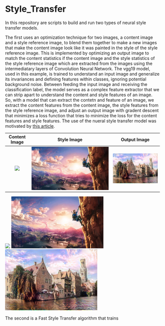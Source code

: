 # Style_Transfer


In this repository are scripts to build and run two types of neural style transfer models. 

The first uses an optimization technique for two images, a content image and a style reference image, to blend them together to make a new images that make the content image look like it was painted in the style of the style reference image. This is implemented by optimizing an output image to match the content statistics if the content image and the style statistics of the style reference image which are extracted from the images using the intermediatary layers of Convolution Neural Network. The vgg19 model, used in this example, is trained to understand an input image and generalize its invariances and defining features within classes, ignoring potential background noise. Between feeding the input image and receiving the classification label, the model serves as a complex feature extractor that we can strip apart to understand the content and style features of an image. So, with a model that can extract the contetn and feature of an image, we extract the content features from the content image, the style features from the style reference image, and adjust an output image with gradent descent that minimizes a loss function that tries to minimize the loss for the content features and style features. The use of the nueral style transfer model was motivated by [this article](https://www.tensorflow.org/tutorials/generative/style_transfer).


Content Image             | Style Image             |  Output Image
:-------------------------:|:-------------------------:|:-------------------------:
![]((https://storage.googleapis.com/khanhlvg-public.appspot.com/arbitrary-style-transfer/belfry-2611573_1280.jpg))  | ![](Style_Transfer_Individual/style_images/zelda.jpg)  |  ![](Style_Transfer_Individual/finished_transfers/castle+zelda.png)

<p float="left">
  <img src="https://storage.googleapis.com/khanhlvg-public.appspot.com/arbitrary-style-transfer/belfry-2611573_1280.jpg" width="300" /> 
  <img src="Style_Transfer_Individual/style_images/zelda.jpg" width="300" />
  <img src="Style_Transfer_Individual/finished_transfers/castle+zelda.png" width="300" />
</p>

The second is a Fast Style Transfer algorithm that trains


